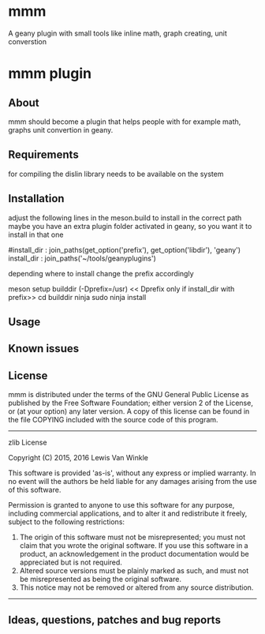 # mmm
A geany plugin with small tools like inline math, graph creating, unit converstion 

mmm plugin
=====================

About
-----
mmm should become a plugin that helps people with for example math, graphs unit convertion in geany.


Requirements
------------
for compiling the dislin library needs to be available on the system


Installation
------------

adjust the following lines in the meson.build to install in the correct path
maybe you have an extra plugin folder activated in geany, so you want it to install in that one

#install_dir : join_paths(get_option('prefix'), get_option('libdir'), 'geany')
install_dir : join_paths('~/tools/geanyplugins')

depending where to install change the prefix accordingly

meson setup builddir (-Dprefix=/usr) << Dprefix only if install_dir with prefix>>
cd builddir
ninja
sudo ninja install


Usage
-----



Known issues
------------



License
-------
mmm is distributed under the terms of the GNU General Public
License as published by the Free Software Foundation; either version 2 of
the License, or (at your option) any later version. A copy of this license
can be found in the file COPYING included with the source code of this
program.

----
zlib License

Copyright (C) 2015, 2016 Lewis Van Winkle

This software is provided 'as-is', without any express or implied
warranty. In no event will the authors be held liable for any damages
arising from the use of this software.

Permission is granted to anyone to use this software for any purpose,
including commercial applications, and to alter it and redistribute it
freely, subject to the following restrictions:

1. The origin of this software must not be misrepresented; you must not
   claim that you wrote the original software. If you use this software
   in a product, an acknowledgement in the product documentation would be
   appreciated but is not required.
2. Altered source versions must be plainly marked as such, and must not be
   misrepresented as being the original software.
3. This notice may not be removed or altered from any source distribution.
----


Ideas, questions, patches and bug reports
-----------------------------------------
